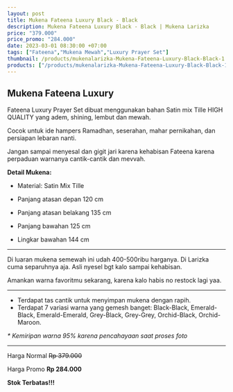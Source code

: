 ```yaml
---
layout: post
title: Mukena Fateena Luxury Black - Black
description: Mukena Fateena Luxury Black - Black | Mukena Larizka
price: "379.000"
price_promo: "284.000"
date: 2023-03-01 08:30:00 +07:00
tags: ["Fateena","Mukena Mewah","Luxury Prayer Set"]
thumbnail: /products/mukenalarizka-Mukena-Fateena-Luxury-Black-Black-1.JPG
products: ["/products/mukenalarizka-Mukena-Fateena-Luxury-Black-Black-1.JPG"]
---
```


## Mukena Fateena Luxury ##

Fateena Luxury Prayer Set dibuat menggunakan bahan Satin mix Tille HIGH QUALITY yang adem, shining, lembut dan mewah.

Cocok untuk ide hampers Ramadhan, seserahan, mahar pernikahan, dan persiapan lebaran nanti.

Jangan sampai menyesal dan gigit jari karena kehabisan Fateena karena perpaduan warnanya cantik-cantik dan mevvah.

**Detail Mukena:**

* Material: Satin Mix Tille

* Panjang atasan depan 120 cm

* Panjang atasan belakang 135 cm

* Panjang bawahan 125 cm

* Lingkar bawahan 144 cm

---

Di luaran mukena semewah ini udah 400-500ribu harganya. Di Larizka cuma separuhnya aja. Asli nyesel bgt kalo sampai kehabisan.

Amankan warna favoritmu sekarang, karena kalo habis no restock lagi yaa.

---

* Terdapat tas cantik untuk menyimpan mukena dengan rapih.
* Terdapat 7 variasi warna yang gemesh banget: Black-Black, Emerald-Black, Emerald-Emerald, Grey-Black, Grey-Grey, Orchid-Black, Orchid-Maroon.

_* Kemiripan warna 95% karena pencahayaan saat proses foto_

---

Harga Normal ~~Rp 379.000~~

Harga Promo **Rp 284.000**

**Stok Terbatas!!!**
